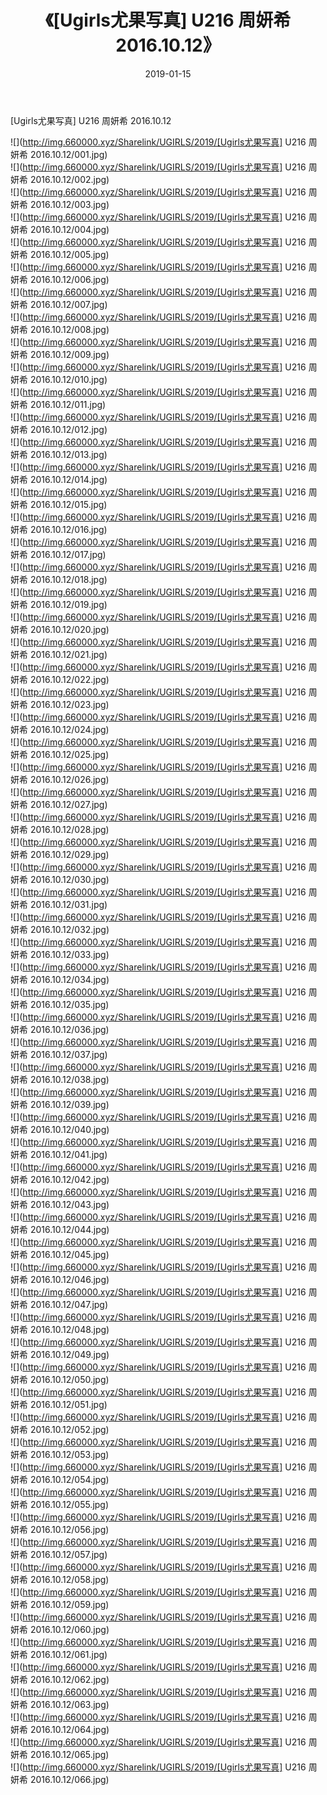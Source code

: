 ﻿---
layout: post
title:  《[Ugirls尤果写真] U216 周妍希 2016.10.12》
date:   2019-01-15
img: http://img.660000.xyz/Sharelink/UGIRLS/2019/[Ugirls尤果写真] U216 周妍希 2016.10.12/000.jpg
categories: [美女, 清纯, 唯美]
---

[Ugirls尤果写真] U216 周妍希 2016.10.12

 ![](http://img.660000.xyz/Sharelink/UGIRLS/2019/[Ugirls尤果写真] U216 周妍希 2016.10.12/001.jpg) <br>![](http://img.660000.xyz/Sharelink/UGIRLS/2019/[Ugirls尤果写真] U216 周妍希 2016.10.12/002.jpg) <br>![](http://img.660000.xyz/Sharelink/UGIRLS/2019/[Ugirls尤果写真] U216 周妍希 2016.10.12/003.jpg) <br>![](http://img.660000.xyz/Sharelink/UGIRLS/2019/[Ugirls尤果写真] U216 周妍希 2016.10.12/004.jpg) <br>![](http://img.660000.xyz/Sharelink/UGIRLS/2019/[Ugirls尤果写真] U216 周妍希 2016.10.12/005.jpg) <br>![](http://img.660000.xyz/Sharelink/UGIRLS/2019/[Ugirls尤果写真] U216 周妍希 2016.10.12/006.jpg) <br>![](http://img.660000.xyz/Sharelink/UGIRLS/2019/[Ugirls尤果写真] U216 周妍希 2016.10.12/007.jpg) <br>![](http://img.660000.xyz/Sharelink/UGIRLS/2019/[Ugirls尤果写真] U216 周妍希 2016.10.12/008.jpg) <br>![](http://img.660000.xyz/Sharelink/UGIRLS/2019/[Ugirls尤果写真] U216 周妍希 2016.10.12/009.jpg) <br>![](http://img.660000.xyz/Sharelink/UGIRLS/2019/[Ugirls尤果写真] U216 周妍希 2016.10.12/010.jpg) <br>![](http://img.660000.xyz/Sharelink/UGIRLS/2019/[Ugirls尤果写真] U216 周妍希 2016.10.12/011.jpg) <br>![](http://img.660000.xyz/Sharelink/UGIRLS/2019/[Ugirls尤果写真] U216 周妍希 2016.10.12/012.jpg) <br>![](http://img.660000.xyz/Sharelink/UGIRLS/2019/[Ugirls尤果写真] U216 周妍希 2016.10.12/013.jpg) <br>![](http://img.660000.xyz/Sharelink/UGIRLS/2019/[Ugirls尤果写真] U216 周妍希 2016.10.12/014.jpg) <br>![](http://img.660000.xyz/Sharelink/UGIRLS/2019/[Ugirls尤果写真] U216 周妍希 2016.10.12/015.jpg) <br>![](http://img.660000.xyz/Sharelink/UGIRLS/2019/[Ugirls尤果写真] U216 周妍希 2016.10.12/016.jpg) <br>![](http://img.660000.xyz/Sharelink/UGIRLS/2019/[Ugirls尤果写真] U216 周妍希 2016.10.12/017.jpg) <br>![](http://img.660000.xyz/Sharelink/UGIRLS/2019/[Ugirls尤果写真] U216 周妍希 2016.10.12/018.jpg) <br>![](http://img.660000.xyz/Sharelink/UGIRLS/2019/[Ugirls尤果写真] U216 周妍希 2016.10.12/019.jpg) <br>![](http://img.660000.xyz/Sharelink/UGIRLS/2019/[Ugirls尤果写真] U216 周妍希 2016.10.12/020.jpg) <br>![](http://img.660000.xyz/Sharelink/UGIRLS/2019/[Ugirls尤果写真] U216 周妍希 2016.10.12/021.jpg) <br>![](http://img.660000.xyz/Sharelink/UGIRLS/2019/[Ugirls尤果写真] U216 周妍希 2016.10.12/022.jpg) <br>![](http://img.660000.xyz/Sharelink/UGIRLS/2019/[Ugirls尤果写真] U216 周妍希 2016.10.12/023.jpg) <br>![](http://img.660000.xyz/Sharelink/UGIRLS/2019/[Ugirls尤果写真] U216 周妍希 2016.10.12/024.jpg) <br>![](http://img.660000.xyz/Sharelink/UGIRLS/2019/[Ugirls尤果写真] U216 周妍希 2016.10.12/025.jpg) <br>![](http://img.660000.xyz/Sharelink/UGIRLS/2019/[Ugirls尤果写真] U216 周妍希 2016.10.12/026.jpg) <br>![](http://img.660000.xyz/Sharelink/UGIRLS/2019/[Ugirls尤果写真] U216 周妍希 2016.10.12/027.jpg) <br>![](http://img.660000.xyz/Sharelink/UGIRLS/2019/[Ugirls尤果写真] U216 周妍希 2016.10.12/028.jpg) <br>![](http://img.660000.xyz/Sharelink/UGIRLS/2019/[Ugirls尤果写真] U216 周妍希 2016.10.12/029.jpg) <br>![](http://img.660000.xyz/Sharelink/UGIRLS/2019/[Ugirls尤果写真] U216 周妍希 2016.10.12/030.jpg) <br>![](http://img.660000.xyz/Sharelink/UGIRLS/2019/[Ugirls尤果写真] U216 周妍希 2016.10.12/031.jpg) <br>![](http://img.660000.xyz/Sharelink/UGIRLS/2019/[Ugirls尤果写真] U216 周妍希 2016.10.12/032.jpg) <br>![](http://img.660000.xyz/Sharelink/UGIRLS/2019/[Ugirls尤果写真] U216 周妍希 2016.10.12/033.jpg) <br>![](http://img.660000.xyz/Sharelink/UGIRLS/2019/[Ugirls尤果写真] U216 周妍希 2016.10.12/034.jpg) <br>![](http://img.660000.xyz/Sharelink/UGIRLS/2019/[Ugirls尤果写真] U216 周妍希 2016.10.12/035.jpg) <br>![](http://img.660000.xyz/Sharelink/UGIRLS/2019/[Ugirls尤果写真] U216 周妍希 2016.10.12/036.jpg) <br>![](http://img.660000.xyz/Sharelink/UGIRLS/2019/[Ugirls尤果写真] U216 周妍希 2016.10.12/037.jpg) <br>![](http://img.660000.xyz/Sharelink/UGIRLS/2019/[Ugirls尤果写真] U216 周妍希 2016.10.12/038.jpg) <br>![](http://img.660000.xyz/Sharelink/UGIRLS/2019/[Ugirls尤果写真] U216 周妍希 2016.10.12/039.jpg) <br>![](http://img.660000.xyz/Sharelink/UGIRLS/2019/[Ugirls尤果写真] U216 周妍希 2016.10.12/040.jpg) <br>![](http://img.660000.xyz/Sharelink/UGIRLS/2019/[Ugirls尤果写真] U216 周妍希 2016.10.12/041.jpg) <br>![](http://img.660000.xyz/Sharelink/UGIRLS/2019/[Ugirls尤果写真] U216 周妍希 2016.10.12/042.jpg) <br>![](http://img.660000.xyz/Sharelink/UGIRLS/2019/[Ugirls尤果写真] U216 周妍希 2016.10.12/043.jpg) <br>![](http://img.660000.xyz/Sharelink/UGIRLS/2019/[Ugirls尤果写真] U216 周妍希 2016.10.12/044.jpg) <br>![](http://img.660000.xyz/Sharelink/UGIRLS/2019/[Ugirls尤果写真] U216 周妍希 2016.10.12/045.jpg) <br>![](http://img.660000.xyz/Sharelink/UGIRLS/2019/[Ugirls尤果写真] U216 周妍希 2016.10.12/046.jpg) <br>![](http://img.660000.xyz/Sharelink/UGIRLS/2019/[Ugirls尤果写真] U216 周妍希 2016.10.12/047.jpg) <br>![](http://img.660000.xyz/Sharelink/UGIRLS/2019/[Ugirls尤果写真] U216 周妍希 2016.10.12/048.jpg) <br>![](http://img.660000.xyz/Sharelink/UGIRLS/2019/[Ugirls尤果写真] U216 周妍希 2016.10.12/049.jpg) <br>![](http://img.660000.xyz/Sharelink/UGIRLS/2019/[Ugirls尤果写真] U216 周妍希 2016.10.12/050.jpg) <br>![](http://img.660000.xyz/Sharelink/UGIRLS/2019/[Ugirls尤果写真] U216 周妍希 2016.10.12/051.jpg) <br>![](http://img.660000.xyz/Sharelink/UGIRLS/2019/[Ugirls尤果写真] U216 周妍希 2016.10.12/052.jpg) <br>![](http://img.660000.xyz/Sharelink/UGIRLS/2019/[Ugirls尤果写真] U216 周妍希 2016.10.12/053.jpg) <br>![](http://img.660000.xyz/Sharelink/UGIRLS/2019/[Ugirls尤果写真] U216 周妍希 2016.10.12/054.jpg) <br>![](http://img.660000.xyz/Sharelink/UGIRLS/2019/[Ugirls尤果写真] U216 周妍希 2016.10.12/055.jpg) <br>![](http://img.660000.xyz/Sharelink/UGIRLS/2019/[Ugirls尤果写真] U216 周妍希 2016.10.12/056.jpg) <br>![](http://img.660000.xyz/Sharelink/UGIRLS/2019/[Ugirls尤果写真] U216 周妍希 2016.10.12/057.jpg) <br>![](http://img.660000.xyz/Sharelink/UGIRLS/2019/[Ugirls尤果写真] U216 周妍希 2016.10.12/058.jpg) <br>![](http://img.660000.xyz/Sharelink/UGIRLS/2019/[Ugirls尤果写真] U216 周妍希 2016.10.12/059.jpg) <br>![](http://img.660000.xyz/Sharelink/UGIRLS/2019/[Ugirls尤果写真] U216 周妍希 2016.10.12/060.jpg) <br>![](http://img.660000.xyz/Sharelink/UGIRLS/2019/[Ugirls尤果写真] U216 周妍希 2016.10.12/061.jpg) <br>![](http://img.660000.xyz/Sharelink/UGIRLS/2019/[Ugirls尤果写真] U216 周妍希 2016.10.12/062.jpg) <br>![](http://img.660000.xyz/Sharelink/UGIRLS/2019/[Ugirls尤果写真] U216 周妍希 2016.10.12/063.jpg) <br>![](http://img.660000.xyz/Sharelink/UGIRLS/2019/[Ugirls尤果写真] U216 周妍希 2016.10.12/064.jpg) <br>![](http://img.660000.xyz/Sharelink/UGIRLS/2019/[Ugirls尤果写真] U216 周妍希 2016.10.12/065.jpg) <br>![](http://img.660000.xyz/Sharelink/UGIRLS/2019/[Ugirls尤果写真] U216 周妍希 2016.10.12/066.jpg) <br>